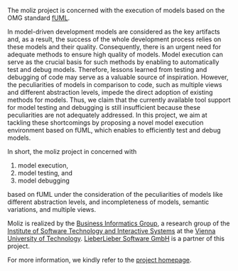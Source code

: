 The moliz project is concerned with the execution of models based on the OMG standard [fUML](http://www.omg.org/spec/FUML/Current).

In model-driven development models are considered as the key artifacts and, as a result, the success of the whole development process relies on these models and their quality. Consequently, there is an urgent need for adequate methods to ensure high quality of models. Model execution can serve as the crucial basis for such methods by enabling to automatically test and debug models. Therefore, lessons learned from testing and debugging of code may serve as a valuable source of inspiration. However, the peculiarities of models in comparison to code, such as multiple views and different abstraction levels, impede the direct adoption of existing methods for models. Thus, we claim that the currently available tool support for model testing and debugging is still insufficient because these peculiarities are not adequately addressed.
In this project, we aim at tackling these shortcomings by proposing a novel model execution environment based on fUML, which enables to efficiently test and debug models.

In short, the moliz project in concerned with

  1. model execution,
  1. model testing, and
  1. model debugging

based on fUML under the consideration of the peculiarities of models like different abstraction levels, and incompleteness of models, semantic variations, and multiple views.

Moliz is realized by the [Business Informatics Group](http://www.big.tuwien.ac.at), a research group of the [Institute of Software Technology and Interactive Systems](http://www.isis.tuwien.ac.at) at the [Vienna University of Technology](http://www.tuwien.ac.at). [LieberLieber Software GmbH](http://www.lieberlieber.com) is a partner of this project.

For more information, we kindly refer to the [project homepage](http://www.modelexecution.org).